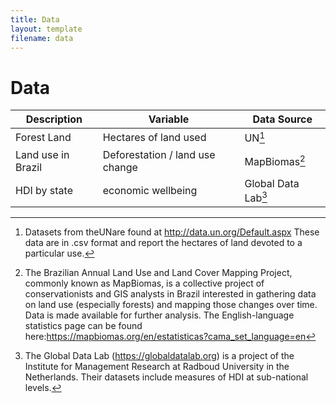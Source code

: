```yaml
---
title: Data
layout: template
filename: data
--- 
```


# Data

| Description | Variable  | Data Source  |
| ----------- | ------------ | ------------------- |
| Forest Land   | Hectares of land used  | UN[^1]  |
| Land use in Brazil | Deforestation / land use change | MapBiomas[^2] |
| HDI by state       | economic wellbeing   | Global Data Lab[^3] |

[^1]: Datasets from theUNare found at http://data.un.org/Default.aspx These data are in .csv format and report the hectares of land devoted to a particular use.

[^2]: The Brazilian Annual Land Use and Land Cover Mapping Project, commonly known as MapBiomas, is a collective project of conservationists and GIS analysts in Brazil interested in gathering data on land use (especially forests) and mapping those changes over time. Data is made available for further analysis. The English-language statistics page can be found here:https://mapbiomas.org/en/estatisticas?cama_set_language=en

[^3]: The Global Data Lab (https://globaldatalab.org) is a project of the Institute for Management Research at Radboud University in the Netherlands. Their datasets include measures of HDI at sub-national levels.
